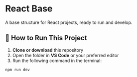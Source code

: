 # React Base

A base structure for React projects, ready to run and develop.

## 🚀 How to Run This Project

1. **Clone or download** this repository  
2. Open the folder in **VS Code** or your preferred editor  
3. Run the following command in the terminal:

```bash
npm run dev
